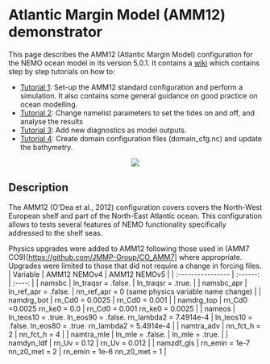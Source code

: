 
# Atlantic Margin Model (AMM12) demonstrator

This page describes the AMM12 (Atlantic Margin Model) configuration for the NEMO ocean model in its version 5.0.1. It contains a [wiki](https://github.com/bolb-ocean/AMM12-hackathon/wiki) which contains step by step tutorials on how to:

* [Tutorial 1](https://github.com/bolb-ocean/AMM12-hackathon/wiki/Tutorial-1:-Set%E2%80%90up-and-run-a-simulation): Set-up the AMM12 standard configuration and perform a simulation. It also contains some general guidance on good practice on ocean modelling.
* [Tutorial 2](https://github.com/bolb-ocean/AMM12-hackathon/wiki/Tutorial-2:-Changing-namelist-parameters-to-turn-tide-on-and-off): Change namelist parameters to set the tides on and off, and analyse the results
* [Tutorial 3](https://github.com/bolb-ocean/AMM12-hackathon/wiki/Tutorial-3:-Adding-new-Diagnostics): Add new diagnostics as model outputs.
* [Tutorial 4](https://github.com/bolb-ocean/AMM12-hackathon/wiki/Tutorial-4:-Create-domain-configuration-files-and-update-the-bathymetry): Create domain configuration files (domain_cfg.nc) and update the bathymetry.

<p align="center" width="100%">
    <img src="https://github.com/bolb-ocean/AMM12-hackathon/blob/main/FIGURES/AMM_domain.png">
</p>

## Description

The AMM12 (O'Dea et al., 2012) configuration covers covers the North-West European shelf and part of the North-East Atlantic ocean. This configuration allows to tests several features of NEMO functionality specifically addressed to the shelf seas. 

Physics upgrades were added to AMM12 following those used in (AMM7 CO9)[https://github.com/JMMP-Group/CO_AMM7] where appropriate. Upgrades were limited to those that did not require a change in forcing files.
| Variable              | AMM12 NEMOv4 | AMM12 NEMOv5 |
| :---------------- | :------: | :----: |
| namsbc        |   ln_traqsr = .false.   | ln_traqsr = .true. |
| namsbc_apr           |   ln_ref_apr = .false. | nn_ref_apr = 0 (same physics variable name change) |
| namdrg_bot   |  rn_Cd0 = 0.0025 | rn_Cd0 = 0.001 |
| namdrg_top |  rn_Cd0 =0.0025 rn_ke0 = 0.0 | rn_Cd0 = 0.001 rn_ke0 = 0.0025 |
| nameos | ln_teos10 = .true. ln_eos90 = .false. rn_lambda2 = 7.4914e-4 | ln_teos10 = .false. ln_eos80 = .true. rn_lambda2 = 5.4914e-4 |
| namtra_adv | nn_fct_h = 2 | nn_fct_h = 4 |
| namtra_mle | ln_mle = .false. | ln_mle = .true. |
| namdyn_ldf | rn_Uv = 0.12 | rn_Uv = 0.012 |
| namzdf_gls | rn_emin = 1e-7 nn_z0_met = 2 | rn_emin = 1e-6 nn_z0_met = 1 |


